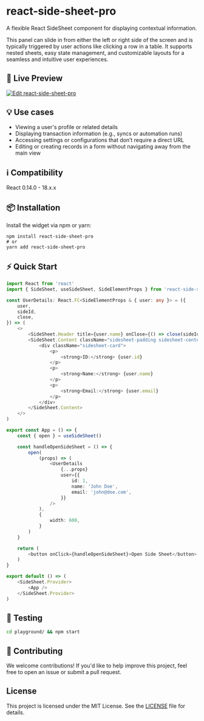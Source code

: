 # react-side-sheet-pro

A flexible React SideSheet component for displaying contextual information.

This panel can slide in from either the left or right side of the screen and is typically triggered by user actions like clicking a row in a table. It supports nested sheets, easy state management, and customizable layouts for a seamless and intuitive user experiences.

## 👀 Live Preview

[![Edit react-side-sheet-pro](https://codesandbox.io/static/img/play-codesandbox.svg)](https://codesandbox.io/p/sandbox/9mxzqg)

## 💡 Use cases
- Viewing a user's profile or related details
- Displaying transaction information (e.g., syncs or automation runs)
- Accessing settings or configurations that don’t require a direct URL
- Editing or creating records in a form without navigating away from the main view

## ℹ️ Compatibility

React 0.14.0 - 18.x.x


## 📦 Installation

Install the widget via npm or yarn:

```shell
npm install react-side-sheet-pro
# or
yarn add react-side-sheet-pro
```

## ⚡️ Quick Start
```typescript jsx
import React from 'react'
import { SideSheet, useSideSheet, SideElementProps } from 'react-side-sheet-pro'

const UserDetails: React.FC<SideElementProps & { user: any }> = ({
    user,
    sideId,
    close,
}) => (
    <>
        <SideSheet.Header title={user.name} onClose={() => close(sideId)} />
        <SideSheet.Content className="sidesheet-padding sidesheet-centered">
            <div className="sidesheet-card">
                <p>
                    <strong>ID:</strong> {user.id}
                </p>
                <p>
                    <strong>Name:</strong> {user.name}
                </p>
                <p>
                    <strong>Email:</strong> {user.email}
                </p>
            </div>
        </SideSheet.Content>
    </>
)

export const App = () => {
    const { open } = useSideSheet()

    const handleOpenSideSheet = () => {
        open(
            (props) => (
                <UserDetails
                    {...props}
                    user={{
                        id: 1,
                        name: 'John Doe',
                        email: 'john@doe.com',
                    }}
                />
            ),
            {
                width: 600,
            }
        )
    }

    return (
        <button onClick={handleOpenSideSheet}>Open Side Sheet</button>
    )
}

export default () => (
    <SideSheet.Provider>
        <App />
    </SideSheet.Provider>
)
```

## 🧪 Testing

```bash
cd playground/ && npm start
```

## 🌟 Contributing

We welcome contributions! If you'd like to help improve this project, feel free to open an issue or submit a pull request.

## License

This project is licensed under the MIT License. See the [LICENSE](LICENSE) file for details.
